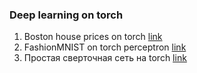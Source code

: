 ### Deep learning on torch

1. Boston house prices on torch [link](https://github.com/520911/deep_learning_torch/blob/main/dll_1.ipynb)
2. FashionMNIST on torch perceptron [link](https://github.com/520911/deep_learning_torch/blob/main/dll_2.ipynb)
3. Простая сверточная сеть на torch [link](https://github.com/520911/deep_learning_torch/blob/main/dll_3.ipynb)
